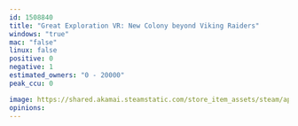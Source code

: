 ```yaml
---
id: 1508840
title: "Great Exploration VR: New Colony beyond Viking Raiders"
windows: "true"
mac: "false"
linux: false
positive: 0
negative: 1
estimated_owners: "0 - 20000"
peak_ccu: 0

image: https://shared.akamai.steamstatic.com/store_item_assets/steam/apps/1508840/header.jpg?t=1658226343
opinions:
---
```


